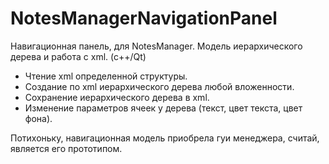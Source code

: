NotesManagerNavigationPanel
===========================

Навигационная панель, для NotesManager. Модель иерархического дерева и работа с xml. (c++/Qt)

* Чтение xml определенной структуры. 
* Создание по xml иерархического дерева любой вложенности. 
* Сохранение иерархического дерева в xml.
* Изменение параметров ячеек у дерева (текст, цвет текста, цвет фона).

Потихоньку, навигационная модель приобрела гуи менеджера, считай, является его прототипом.